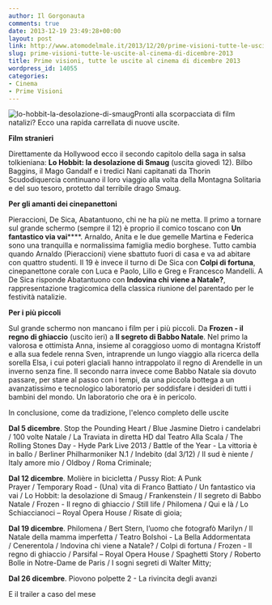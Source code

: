 ```yaml
---
author: Il Gorgonauta
comments: true
date: 2013-12-19 23:49:28+00:00
layout: post
link: http://www.atomodelmale.it/2013/12/20/prime-visioni-tutte-le-uscite-al-cinema-di-dicembre-2013/
slug: prime-visioni-tutte-le-uscite-al-cinema-di-dicembre-2013
title: Prime visioni, tutte le uscite al cinema di dicembre 2013
wordpress_id: 14055
categories:
- Cinema
- Prime Visioni
---
```


![lo-hobbit-la-desolazione-di-smaug](http://www.atomodelmale.it/wp-content/uploads/2013/12/lo-hobbit-la-desolazione-di-smaug-300x150.jpeg)Pronti alla scorpacciata di film natalizi? Ecco una rapida carrellata di nuove uscite.

**Film stranieri**

Direttamente da Hollywood ecco il secondo capitolo della saga in salsa tolkieniana: **Lo Hobbit: la desolazione di Smaug** (uscita giovedì 12). Bilbo Baggins, il Mago Gandalf e i tredici Nani capitanati da Thorin Scudodiquercia continuano il loro viaggio alla volta della Montagna Solitaria e del suo tesoro, protetto dal terribile drago Smaug.



**Per gli amanti dei cinepanettoni**

Pieraccioni, De Sica, Abatantuono, chi ne ha più ne metta. Il primo a tornare sul grande schermo (sempre il 12) è proprio il comico toscano con **Un fantastico via vai******. Arnaldo, Anita e le due gemelle Martina e Federica sono una tranquilla e normalissima famiglia medio borghese. Tutto cambia quando Arnaldo (Pieraccioni) viene sbattuto fuori di casa e va ad abitare con quattro studenti. Il 19 è invece il turno di De Sica con **Colpi di fortuna**, cinepanettone corale con Luca e Paolo, Lillo e Greg e Francesco Mandelli. A De Sica risponde Abatantuono con **Indovina chi viene a Natale?**, rappresentazione tragicomica della classica riunione del parentado per le festività natalizie.

**Per i più piccoli**

Sul grande schermo non mancano i film per i più piccoli. Da **Frozen - il regno di ghiaccio** (uscito ieri) a **Il segreto di Babbo Natale**. Nel primo la valorosa e ottimista Anna, insieme al coraggioso uomo di montagna Kristoff e alla sua fedele renna Sven, intraprende un lungo viaggio alla ricerca della sorella Elsa, i cui poteri glaciali hanno intrappolato il regno di Arendelle in un inverno senza fine. Il secondo narra invece come Babbo Natale sia dovuto passare, per stare al passo con i tempi, da una piccola bottega a un avanzatissimo e tecnologico laboratorio per soddisfare i desideri di tutti i bambini del mondo. Un laboratorio che ora è in pericolo.


In conclusione, come da tradizione, l'elenco completo delle uscite


**Dal 5 dicembre**. Stop the Pounding Heart / Blue Jasmine Dietro i candelabri / 100 volte Natale / La Traviata in diretta HD dal Teatro Alla Scala / The Rolling Stones Day - Hyde Park Live 2013 / Battle of the Year - La vittoria è in ballo / Berliner Philharmoniker N.1 / Indebito (dal 3/12) / Il sud è niente / Italy amore mio / Oldboy / Roma Criminale;

**Dal 12 dicembre**. Molière in bicicletta / Pussy Riot: A Punk Prayer / Temporary Road - (Una) vita di Franco Battiato / Un fantastico via vai / Lo Hobbit: la desolazione di Smaug / Frankenstein / Il segreto di Babbo Natale / Frozen - Il regno di ghiaccio / Still life / Philomena / Qui e là / Lo Schiaccianoci – Royal Opera House / Risate di gioia;

**Dal 19 dicembre**. Philomena / Bert Stern, l’uomo che fotografò Marilyn / Il Natale della mamma imperfetta / Teatro Bolshoi - La Bella Addormentata / Cenerentola / Indovina chi viene a Natale? / Colpi di fortuna / Frozen - Il regno di ghiaccio / Parsifal – Royal Opera House / Spaghetti Story / Roberto Bolle in Notre-Dame de Paris / I sogni segreti di Walter Mitty;

**Dal 26 dicembre**. Piovono polpette 2 - La rivincita degli avanzi


E il trailer a caso del mese



